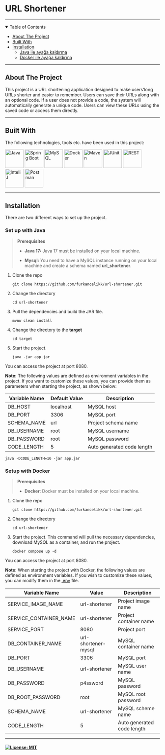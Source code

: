 # URL Shortener

---

<details open>
<summary>Table of Contents</summary>

* [About The Project](#about-the-project)
* [Built With](#built-with)
* [Installation](#installation)
    * [Java ile ayağa kaldırma](#set-up-with-java)
    * [Docker ile ayağa kaldırma](#setup-with-docker)
</details>

---

## About The Project

This project is a URL shortening application designed to make users'long URLs shorter and easier to remember.
Users can save their URLs along with an optional code. If a user does not provide a code,
the system will automatically generate a unique code.
Users can view these URLs using the saved code or access them directly.

---

## Built With

The following technologies, tools etc. have been used in this project:

<img width="60" src="https://user-images.githubusercontent.com/25181517/117201156-9a724800-adec-11eb-9a9d-3cd0f67da4bc.png" alt="Java" title="Java"/>
<img width="60" src="https://user-images.githubusercontent.com/25181517/183891303-41f257f8-6b3d-487c-aa56-c497b880d0fb.png" alt="Spring Boot" title="Spring Boot"/>
<img width="60" src="https://user-images.githubusercontent.com/25181517/183896128-ec99105a-ec1a-4d85-b08b-1aa1620b2046.png" alt="MySQL" title="MySQL"/>
<img width="60" src="https://user-images.githubusercontent.com/25181517/117207330-263ba280-adf4-11eb-9b97-0ac5b40bc3be.png" alt="Docker" title="Docker"/>
<img width="60" src="https://user-images.githubusercontent.com/25181517/117207242-07d5a700-adf4-11eb-975e-be04e62b984b.png" alt="Maven" title="Maven"/>
<img width="60" src="https://user-images.githubusercontent.com/25181517/117533873-484d4480-afef-11eb-9fad-67c8605e3592.png" alt="JUnit" title="JUnit"/>
<img width="60" src="https://user-images.githubusercontent.com/25181517/192107858-fe19f043-c502-4009-8c47-476fc89718ad.png" alt="REST" title="REST"/>
<img width="60" src="https://user-images.githubusercontent.com/25181517/192108890-200809d1-439c-4e23-90d3-b090cf9a4eea.png" alt="IntelliJ" title="IntelliJ"/>
<img width="60" src="https://user-images.githubusercontent.com/25181517/192109061-e138ca71-337c-4019-8d42-4792fdaa7128.png" alt="Postman" title="Postman"/>

---

## Installation

There are two different ways to set up the project.

### Set up with Java

> **Prerequisites**
>
> - **Java 17:** Java 17 must be installed on your local machine.
>
> - **Mysql:** You need to have a MySQL instance running on your local machine and create a schema named **url_shortener**.

1. Clone the repo

   ```shell
   git clone https://github.com/furkancelikk/url-shortener.git
   ```
2. Change the directory

   ```shell
   cd url-shortener
   ```
3. Pull the dependencies and build the JAR file.

   ```shell
   mvnw clean install
   ```
4. Change the directory to the **target**

   ```shell
   cd target
   ```
5. Start the project.

   ```shell
   java -jar app.jar
   ```

You can access the project at port 8080.

**Note:** The following values are defined as environment variables in the project. If you want to customize these values, you can provide them as parameters when starting the project, as shown below:


| Variable Name | Default Value | Description                |
|---------------|---------------|----------------------------|
| DB_HOST       | localhost     | MySQL host                 |
| DB_PORT       | 3306          | MySQL port                 |
| SCHEMA_NAME   | url           | Project schema name        |
| DB_USERNAME   | root          | MySQL username             |
| DB_PASSWORD   | root          | MySQL password             |
| CODE_LENGTH   | 5             | Auto generated code length |

```shell
java -DCODE_LENGTH=10 -jar app.jar
```

### Setup with Docker

> **Prerequisites**
>
> - **Docker**: Docker must be installed on your local machine.

1. Clone the repo

   ```shell
   git clone https://github.com/furkancelikk/url-shortener.git
   ```
2. Change the directory

   ```
   cd url-shortener
   ```
3. Start the project. This command will pull the necessary dependencies, download MySQL as a container, and run the project.

   ```
   docker compose up -d
   ```

You can access the project at port 8080.

**Note:** When starting the project with Docker, the following values are defined as environment variables. If you wish to customize these values, you can modify them in the [.env](.env) file.


| Variable Name          | Value               | Description                |
|------------------------|---------------------|----------------------------|
| SERVICE_IMAGE_NAME     | url-shortener       | Project image name         |
| SERVICE_CONTAINER_NAME | url-shortener       | Project container name     |
| SERVICE_PORT           | 8080                | Project port               |
| DB_CONTAINER_NAME      | url-shortener-mysql | MySQL container name       |
| DB_PORT                | 3306                | MySQL port                 |
| DB_USERNAME            | url-shortener       | MySQL user name            |
| DB_PASSWORD            | p4ssword            | MySQL password             |
| DB_ROOT_PASSWORD       | root                | MySQL root password        |
| SCHEMA_NAME            | url-shortener       | MySQL scheme name          |
| CODE_LENGTH            | 5                   | Auto generated code length |

---

#### [![License: MIT](https://img.shields.io/badge/License-MIT-yellow.svg)](LICENSE)
